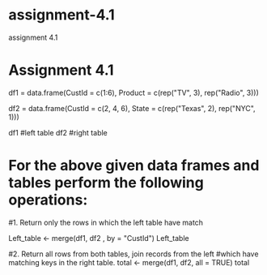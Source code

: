 # assignment-4.1
assignment 4.1
# Assignment 4.1


df1 = data.frame(CustId = c(1:6), Product = c(rep("TV", 3), rep("Radio", 3)))

df2 = data.frame(CustId = c(2, 4, 6), State = c(rep("Texas", 2), rep("NYC", 1)))

df1 #left table
df2 #right table

# For the above given data frames and tables perform the following operations:

#1. Return only the rows in which the left table have match

Left_table <- merge(df1, df2 , by = "CustId")
Left_table

#2. Return all rows from both tables, join records from the left 
#which have matching keys in the right table.
total <- merge(df1, df2, all = TRUE)
total
